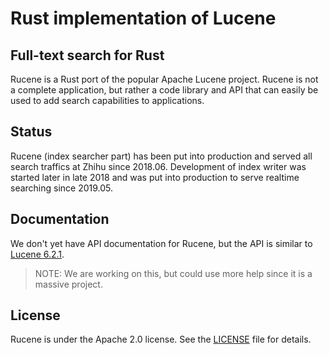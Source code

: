Rust implementation of Lucene
=====================================================================================

## Full-text search for Rust

Rucene is a Rust port of the popular Apache Lucene project. Rucene is not a complete application, but rather a code library and API that can easily be used to add search capabilities to applications.

## Status
Rucene (index searcher part) has been put into production and served all search traffics at Zhihu since 2018.06. Development of index writer was started later in late 2018 and was put into production to serve realtime searching since 2019.05.

## Documentation
We don't yet have API documentation for Rucene, but the API is similar to [Lucene 6.2.1](https://lucene.apache.org/core/6_2_1/). 
> NOTE: We are working on this, but could use more help since it is a massive project.

## License
Rucene is under the Apache 2.0 license. See the [LICENSE](./LICENSE) file for details.
